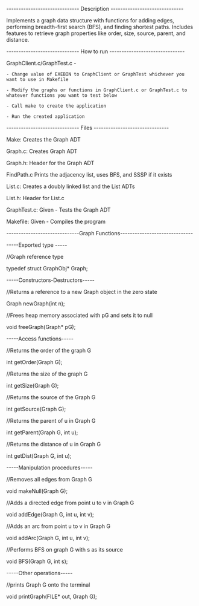 ------------------------------ Description ------------------------------

Implements a graph data structure with functions for adding edges, performing breadth-first search (BFS), and finding shortest paths.
Includes features to retrieve graph properties like order, size, source, parent, and distance.

------------------------------ How to run -------------------------------

GraphClient.c/GraphTest.c -

    - Change value of EXEBIN to GraphClient or GraphTest whichever you want to use in Makefile
    
    - Modify the graphs or functions in GraphClient.c or GraphTest.c to whatever functions you want to test below
    
    - Call make to create the application
    
    - Run the created application 

------------------------------ Files -------------------------------

Make:
Creates the Graph ADT

Graph.c:
Creates Graph ADT

Graph.h:
Header for the Graph ADT

FindPath.c
Prints the adjacency list, uses BFS, and SSSP if it exists

List.c:
Creates a doubly linked list and the List ADTs

List.h:
Header for List.c

GraphTest.c:
Given - Tests the Graph ADT

Makefile:
Given - Compiles the program

------------------------------Graph Functions------------------------------

-----Exported type -----

//Graph reference type

typedef struct GraphObj* Graph;

-----Constructors-Destructors-----

//Returns a reference to a new Graph object in the zero state

Graph newGraph(int n);

//Frees heap memory associated with pG and sets it to null 

void freeGraph(Graph* pG);

-----Access functions-----

//Returns the order of the graph G

int getOrder(Graph G);

//Returns the size of the graph G

int getSize(Graph G);

//Returns the source of the Graph G

int getSource(Graph G);

//Returns the parent of u in Graph G

int getParent(Graph G, int u);

//Returns the distance of u in Graph G

int getDist(Graph G, int u);

-----Manipulation procedures-----

//Removes all edges from Graph G

void makeNull(Graph G);

//Adds a directed edge from point u to v in Graph G

void addEdge(Graph G, int u, int v);

//Adds an arc from point u to v in Graph G

void addArc(Graph G, int u, int v);

//Performs BFS on graph G with s as its source

void BFS(Graph G, int s);

-----Other operations-----

//prints Graph G onto the terminal

void printGraph(FILE* out, Graph G);
